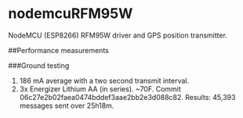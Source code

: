 # nodemcuRFM95W
NodeMCU (ESP8266) RFM95W driver and GPS position transmitter.


##Performance measurements

###Ground testing
1. 186 mA average with a two second transmit interval.
2. 3x Energizer Lithium AA (in series). ~70F. Commit 06c27e2b02faea0474bddef3aae2bb2e3d088c82.
   Results: 45,393 messages sent over 25h18m.

